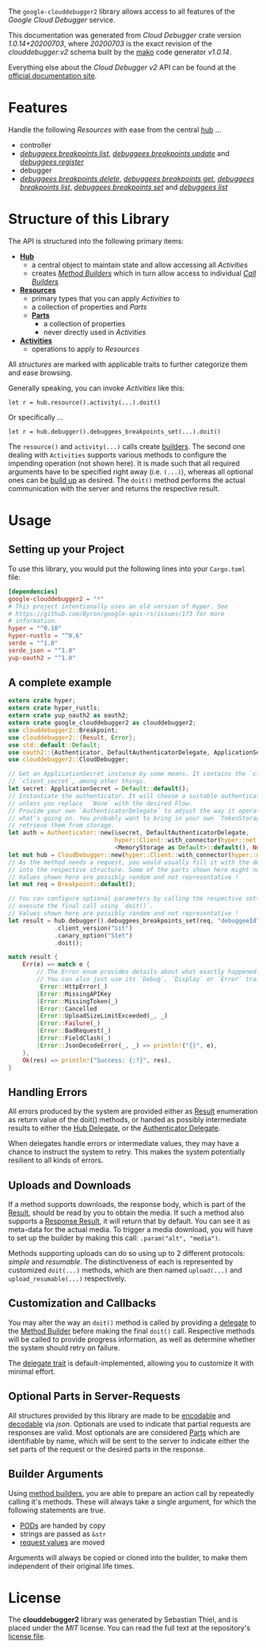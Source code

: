 <!---
DO NOT EDIT !
This file was generated automatically from 'src/mako/api/README.md.mako'
DO NOT EDIT !
-->
The `google-clouddebugger2` library allows access to all features of the *Google Cloud Debugger* service.

This documentation was generated from *Cloud Debugger* crate version *1.0.14+20200703*, where *20200703* is the exact revision of the *clouddebugger:v2* schema built by the [mako](http://www.makotemplates.org/) code generator *v1.0.14*.

Everything else about the *Cloud Debugger* *v2* API can be found at the
[official documentation site](https://cloud.google.com/debugger).
# Features

Handle the following *Resources* with ease from the central [hub](https://docs.rs/google-clouddebugger2/1.0.14+20200703/google_clouddebugger2/struct.CloudDebugger.html) ... 

* controller
 * [*debuggees breakpoints list*](https://docs.rs/google-clouddebugger2/1.0.14+20200703/google_clouddebugger2/struct.ControllerDebuggeeBreakpointListCall.html), [*debuggees breakpoints update*](https://docs.rs/google-clouddebugger2/1.0.14+20200703/google_clouddebugger2/struct.ControllerDebuggeeBreakpointUpdateCall.html) and [*debuggees register*](https://docs.rs/google-clouddebugger2/1.0.14+20200703/google_clouddebugger2/struct.ControllerDebuggeeRegisterCall.html)
* debugger
 * [*debuggees breakpoints delete*](https://docs.rs/google-clouddebugger2/1.0.14+20200703/google_clouddebugger2/struct.DebuggerDebuggeeBreakpointDeleteCall.html), [*debuggees breakpoints get*](https://docs.rs/google-clouddebugger2/1.0.14+20200703/google_clouddebugger2/struct.DebuggerDebuggeeBreakpointGetCall.html), [*debuggees breakpoints list*](https://docs.rs/google-clouddebugger2/1.0.14+20200703/google_clouddebugger2/struct.DebuggerDebuggeeBreakpointListCall.html), [*debuggees breakpoints set*](https://docs.rs/google-clouddebugger2/1.0.14+20200703/google_clouddebugger2/struct.DebuggerDebuggeeBreakpointSetCall.html) and [*debuggees list*](https://docs.rs/google-clouddebugger2/1.0.14+20200703/google_clouddebugger2/struct.DebuggerDebuggeeListCall.html)




# Structure of this Library

The API is structured into the following primary items:

* **[Hub](https://docs.rs/google-clouddebugger2/1.0.14+20200703/google_clouddebugger2/struct.CloudDebugger.html)**
    * a central object to maintain state and allow accessing all *Activities*
    * creates [*Method Builders*](https://docs.rs/google-clouddebugger2/1.0.14+20200703/google_clouddebugger2/trait.MethodsBuilder.html) which in turn
      allow access to individual [*Call Builders*](https://docs.rs/google-clouddebugger2/1.0.14+20200703/google_clouddebugger2/trait.CallBuilder.html)
* **[Resources](https://docs.rs/google-clouddebugger2/1.0.14+20200703/google_clouddebugger2/trait.Resource.html)**
    * primary types that you can apply *Activities* to
    * a collection of properties and *Parts*
    * **[Parts](https://docs.rs/google-clouddebugger2/1.0.14+20200703/google_clouddebugger2/trait.Part.html)**
        * a collection of properties
        * never directly used in *Activities*
* **[Activities](https://docs.rs/google-clouddebugger2/1.0.14+20200703/google_clouddebugger2/trait.CallBuilder.html)**
    * operations to apply to *Resources*

All *structures* are marked with applicable traits to further categorize them and ease browsing.

Generally speaking, you can invoke *Activities* like this:

```Rust,ignore
let r = hub.resource().activity(...).doit()
```

Or specifically ...

```ignore
let r = hub.debugger().debuggees_breakpoints_set(...).doit()
```

The `resource()` and `activity(...)` calls create [builders][builder-pattern]. The second one dealing with `Activities` 
supports various methods to configure the impending operation (not shown here). It is made such that all required arguments have to be 
specified right away (i.e. `(...)`), whereas all optional ones can be [build up][builder-pattern] as desired.
The `doit()` method performs the actual communication with the server and returns the respective result.

# Usage

## Setting up your Project

To use this library, you would put the following lines into your `Cargo.toml` file:

```toml
[dependencies]
google-clouddebugger2 = "*"
# This project intentionally uses an old version of Hyper. See
# https://github.com/Byron/google-apis-rs/issues/173 for more
# information.
hyper = "^0.10"
hyper-rustls = "^0.6"
serde = "^1.0"
serde_json = "^1.0"
yup-oauth2 = "^1.0"
```

## A complete example

```Rust
extern crate hyper;
extern crate hyper_rustls;
extern crate yup_oauth2 as oauth2;
extern crate google_clouddebugger2 as clouddebugger2;
use clouddebugger2::Breakpoint;
use clouddebugger2::{Result, Error};
use std::default::Default;
use oauth2::{Authenticator, DefaultAuthenticatorDelegate, ApplicationSecret, MemoryStorage};
use clouddebugger2::CloudDebugger;

// Get an ApplicationSecret instance by some means. It contains the `client_id` and 
// `client_secret`, among other things.
let secret: ApplicationSecret = Default::default();
// Instantiate the authenticator. It will choose a suitable authentication flow for you, 
// unless you replace  `None` with the desired Flow.
// Provide your own `AuthenticatorDelegate` to adjust the way it operates and get feedback about 
// what's going on. You probably want to bring in your own `TokenStorage` to persist tokens and
// retrieve them from storage.
let auth = Authenticator::new(&secret, DefaultAuthenticatorDelegate,
                              hyper::Client::with_connector(hyper::net::HttpsConnector::new(hyper_rustls::TlsClient::new())),
                              <MemoryStorage as Default>::default(), None);
let mut hub = CloudDebugger::new(hyper::Client::with_connector(hyper::net::HttpsConnector::new(hyper_rustls::TlsClient::new())), auth);
// As the method needs a request, you would usually fill it with the desired information
// into the respective structure. Some of the parts shown here might not be applicable !
// Values shown here are possibly random and not representative !
let mut req = Breakpoint::default();

// You can configure optional parameters by calling the respective setters at will, and
// execute the final call using `doit()`.
// Values shown here are possibly random and not representative !
let result = hub.debugger().debuggees_breakpoints_set(req, "debuggeeId")
             .client_version("sit")
             .canary_option("Stet")
             .doit();

match result {
    Err(e) => match e {
        // The Error enum provides details about what exactly happened.
        // You can also just use its `Debug`, `Display` or `Error` traits
         Error::HttpError(_)
        |Error::MissingAPIKey
        |Error::MissingToken(_)
        |Error::Cancelled
        |Error::UploadSizeLimitExceeded(_, _)
        |Error::Failure(_)
        |Error::BadRequest(_)
        |Error::FieldClash(_)
        |Error::JsonDecodeError(_, _) => println!("{}", e),
    },
    Ok(res) => println!("Success: {:?}", res),
}

```
## Handling Errors

All errors produced by the system are provided either as [Result](https://docs.rs/google-clouddebugger2/1.0.14+20200703/google_clouddebugger2/enum.Result.html) enumeration as return value of 
the doit() methods, or handed as possibly intermediate results to either the 
[Hub Delegate](https://docs.rs/google-clouddebugger2/1.0.14+20200703/google_clouddebugger2/trait.Delegate.html), or the [Authenticator Delegate](https://docs.rs/yup-oauth2/*/yup_oauth2/trait.AuthenticatorDelegate.html).

When delegates handle errors or intermediate values, they may have a chance to instruct the system to retry. This 
makes the system potentially resilient to all kinds of errors.

## Uploads and Downloads
If a method supports downloads, the response body, which is part of the [Result](https://docs.rs/google-clouddebugger2/1.0.14+20200703/google_clouddebugger2/enum.Result.html), should be
read by you to obtain the media.
If such a method also supports a [Response Result](https://docs.rs/google-clouddebugger2/1.0.14+20200703/google_clouddebugger2/trait.ResponseResult.html), it will return that by default.
You can see it as meta-data for the actual media. To trigger a media download, you will have to set up the builder by making
this call: `.param("alt", "media")`.

Methods supporting uploads can do so using up to 2 different protocols: 
*simple* and *resumable*. The distinctiveness of each is represented by customized 
`doit(...)` methods, which are then named `upload(...)` and `upload_resumable(...)` respectively.

## Customization and Callbacks

You may alter the way an `doit()` method is called by providing a [delegate](https://docs.rs/google-clouddebugger2/1.0.14+20200703/google_clouddebugger2/trait.Delegate.html) to the 
[Method Builder](https://docs.rs/google-clouddebugger2/1.0.14+20200703/google_clouddebugger2/trait.CallBuilder.html) before making the final `doit()` call. 
Respective methods will be called to provide progress information, as well as determine whether the system should 
retry on failure.

The [delegate trait](https://docs.rs/google-clouddebugger2/1.0.14+20200703/google_clouddebugger2/trait.Delegate.html) is default-implemented, allowing you to customize it with minimal effort.

## Optional Parts in Server-Requests

All structures provided by this library are made to be [encodable](https://docs.rs/google-clouddebugger2/1.0.14+20200703/google_clouddebugger2/trait.RequestValue.html) and 
[decodable](https://docs.rs/google-clouddebugger2/1.0.14+20200703/google_clouddebugger2/trait.ResponseResult.html) via *json*. Optionals are used to indicate that partial requests are responses 
are valid.
Most optionals are are considered [Parts](https://docs.rs/google-clouddebugger2/1.0.14+20200703/google_clouddebugger2/trait.Part.html) which are identifiable by name, which will be sent to 
the server to indicate either the set parts of the request or the desired parts in the response.

## Builder Arguments

Using [method builders](https://docs.rs/google-clouddebugger2/1.0.14+20200703/google_clouddebugger2/trait.CallBuilder.html), you are able to prepare an action call by repeatedly calling it's methods.
These will always take a single argument, for which the following statements are true.

* [PODs][wiki-pod] are handed by copy
* strings are passed as `&str`
* [request values](https://docs.rs/google-clouddebugger2/1.0.14+20200703/google_clouddebugger2/trait.RequestValue.html) are moved

Arguments will always be copied or cloned into the builder, to make them independent of their original life times.

[wiki-pod]: http://en.wikipedia.org/wiki/Plain_old_data_structure
[builder-pattern]: http://en.wikipedia.org/wiki/Builder_pattern
[google-go-api]: https://github.com/google/google-api-go-client

# License
The **clouddebugger2** library was generated by Sebastian Thiel, and is placed 
under the *MIT* license.
You can read the full text at the repository's [license file][repo-license].

[repo-license]: https://github.com/Byron/google-apis-rsblob/master/LICENSE.md
